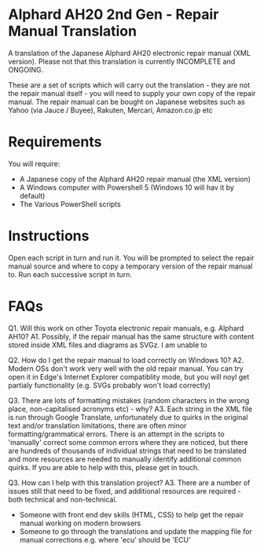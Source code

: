 # Alphard AH20 2nd Gen - Repair Manual Translation
A translation of the Japanese Alphard AH20 electronic repair manual (XML version). Please not that this translation is currently INCOMPLETE and ONGOING.

These are a set of scripts which will carry out the translation - they are not the repair manual itself - you will need to supply your own copy of the repair manual. The repair manual can be bought on Japanese websites such as Yahoo (via Jauce / Buyee), Rakuten, Mercari, Amazon.co.jp etc

# Requirements
You will require:
- A Japanese copy of the Alphard AH20 repair manual (the XML version)
- A Windows computer with Powershell 5 (Windows 10 will hav it by default)
- The Various PowerShell scripts

# Instructions
Open each script in turn and run it. You will be prompted to select the repair manual source and where to copy a temporary version of the repair manual to. Run each successive script in turn.

# FAQs
Q1. Will this work on other Toyota electronic repair manuals, e.g. Alphard AH10?
A1. Possibly, if the repair manual has the same structure with content stored inside XML files and diagrams as SVGz. I am unable to 

Q2. How do I get the repair manual to load correctly on Windows 10?
A2. Modern OSs don't work very well with the old repair manual. You can try open it in Edge's Internet Explorer compatiblity mode, but you will noyl get partialy functionality (e.g. SVGs probably won't load correctly)

Q3. There are lots of formatting mistakes (random characters in the wrong place, non-capitalised acronyms etc) - why?
A3. Each string in the XML file is run through Google Translate, unfortunately due to quirks in the original text and/or translation limitations, there are often minor formatting/grammatical errors. There is an attempt in the scripts to 'manually' correct some common errors where they are noticed, but there are hundreds of thousands of individual strings that need to be translated and more resources are needed to manually identify additional common quirks. If you are able to help with this, please get in touch.

Q3. How can I help with this translation project?
A3. There are a number of issues still that need to be fixed, and additional resources are required - both technical and non-technical.
* Someone with front end dev skills (HTML, CSS) to help get the repair manual working on modern browsers
* Someone to go through the translations and update the mapping file for manual corrections e.g. where 'ecu' should be 'ECU'
